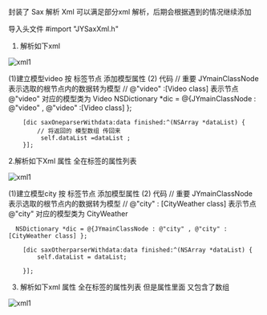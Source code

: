 封装了 Sax 解析 Xml 可以满足部分xml 解析，后期会根据遇到的情况继续添加

导入头文件 #import "JYSaxXml.h"


1. 解析如下xml

![xml1](http://images.cnblogs.com/cnblogs_com/weijingyun/698861/o_Snip20150608_3.png)

(1)建立模型video 按 标签节点 添加模型属性
(2) 代码
   // 重要  JYmainClassNode 表示选取的根节点内的数据转为模型
   //  @"video" :[Video class] 表示节点 @"video" 对应的模型类为 Video
        NSDictionary *dic = @{JYmainClassNode : @"video" , @"video" :[Video class] };
        
        [dic saxOneparserWithdata:data finished:^(NSArray *dataList) {
            // 将返回的 模型数组 传回来
             self.dataList =dataList ;
        }];




2.解析如下Xml 属性 全在标签的属性列表

![xml1](http://images.cnblogs.com/cnblogs_com/weijingyun/698861/o_Snip20150608_4.png)

(1)建立模型city 按 标签节点 添加模型属性
(2) 代码
   // 重要  JYmainClassNode 表示选取的根节点内的数据转为模型
   //   @"city" : [CityWeather class] 表示节点 @"city" 对应的模型类为 CityWeather
   
      NSDictionary *dic = @{JYmainClassNode : @"city" , @"city" : [CityWeather class] };

        [dic saxOtherparserWithdata:data finished:^(NSArray *dataList) {
            self.dataList = dataList;
            
        }];
        


3. 解析如下xml  属性 全在标签的属性列表 但是属性里面 又包含了数组

![xml1](http://images.cnblogs.com/cnblogs_com/weijingyun/698861/o_Snip20150608_5.png)
